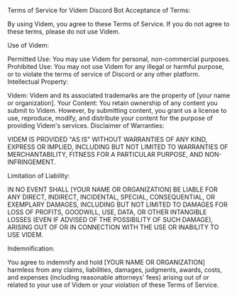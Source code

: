 Terms of Service for Videm Discord Bot
Acceptance of Terms:

By using Videm, you agree to these Terms of Service. If you do not agree to these terms, please do not use Videm.

Use of Videm:

Permitted Use: You may use Videm for personal, non-commercial purposes.
Prohibited Use: You may not use Videm for any illegal or harmful purpose, or to violate the terms of service of Discord or any other platform.
Intellectual Property:

Videm: Videm and its associated trademarks are the property of [your name or organization].
Your Content: You retain ownership of any content you submit to Videm. However, by submitting content, you grant us a license to use, reproduce, modify, and distribute your content for the purpose of providing Videm's services.
Disclaimer of Warranties:

VIDEM IS PROVIDED "AS IS" WITHOUT WARRANTIES OF ANY KIND, EXPRESS OR IMPLIED, INCLUDING BUT NOT LIMITED TO WARRANTIES OF MERCHANTABILITY, FITNESS FOR A PARTICULAR PURPOSE, AND NON-INFRINGEMENT.   

Limitation of Liability:   

IN NO EVENT SHALL [YOUR NAME OR ORGANIZATION] BE LIABLE FOR ANY DIRECT, INDIRECT, INCIDENTAL, SPECIAL, CONSEQUENTIAL, OR EXEMPLARY DAMAGES, INCLUDING BUT NOT LIMITED TO DAMAGES FOR LOSS OF PROFITS, GOODWILL, USE, DATA, OR OTHER INTANGIBLE LOSSES (EVEN IF ADVISED OF THE POSSIBILITY OF SUCH DAMAGE), ARISING OUT OF OR IN CONNECTION WITH THE USE OR INABILITY TO USE VIDEM.   

Indemnification:

You agree to indemnify and hold [YOUR NAME OR ORGANIZATION] harmless from any claims, liabilities, damages, judgments, awards, costs, and expenses (including reasonable attorneys' fees) arising out of or related to your use of Videm or your violation of these Terms of Service.
